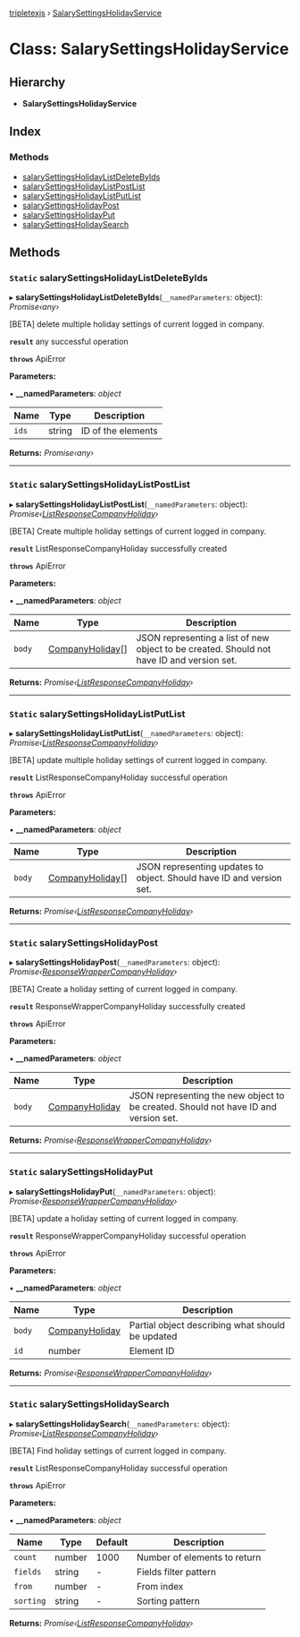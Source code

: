 [tripletexjs](../README.md) › [SalarySettingsHolidayService](salarysettingsholidayservice.md)

# Class: SalarySettingsHolidayService

## Hierarchy

* **SalarySettingsHolidayService**

## Index

### Methods

* [salarySettingsHolidayListDeleteByIds](salarysettingsholidayservice.md#static-salarysettingsholidaylistdeletebyids)
* [salarySettingsHolidayListPostList](salarysettingsholidayservice.md#static-salarysettingsholidaylistpostlist)
* [salarySettingsHolidayListPutList](salarysettingsholidayservice.md#static-salarysettingsholidaylistputlist)
* [salarySettingsHolidayPost](salarysettingsholidayservice.md#static-salarysettingsholidaypost)
* [salarySettingsHolidayPut](salarysettingsholidayservice.md#static-salarysettingsholidayput)
* [salarySettingsHolidaySearch](salarysettingsholidayservice.md#static-salarysettingsholidaysearch)

## Methods

### `Static` salarySettingsHolidayListDeleteByIds

▸ **salarySettingsHolidayListDeleteByIds**(`__namedParameters`: object): *Promise‹any›*

[BETA] delete multiple holiday settings of current logged in company.

**`result`** any successful operation

**`throws`** ApiError

**Parameters:**

▪ **__namedParameters**: *object*

Name | Type | Description |
------ | ------ | ------ |
`ids` | string | ID of the elements |

**Returns:** *Promise‹any›*

___

### `Static` salarySettingsHolidayListPostList

▸ **salarySettingsHolidayListPostList**(`__namedParameters`: object): *Promise‹[ListResponseCompanyHoliday](../interfaces/listresponsecompanyholiday.md)›*

[BETA] Create multiple holiday settings of current logged in company.

**`result`** ListResponseCompanyHoliday successfully created

**`throws`** ApiError

**Parameters:**

▪ **__namedParameters**: *object*

Name | Type | Description |
------ | ------ | ------ |
`body` | [CompanyHoliday](../interfaces/companyholiday.md)[] | JSON representing a list of new object to be created. Should not have ID and version set. |

**Returns:** *Promise‹[ListResponseCompanyHoliday](../interfaces/listresponsecompanyholiday.md)›*

___

### `Static` salarySettingsHolidayListPutList

▸ **salarySettingsHolidayListPutList**(`__namedParameters`: object): *Promise‹[ListResponseCompanyHoliday](../interfaces/listresponsecompanyholiday.md)›*

[BETA] update multiple holiday settings of current logged in company.

**`result`** ListResponseCompanyHoliday successful operation

**`throws`** ApiError

**Parameters:**

▪ **__namedParameters**: *object*

Name | Type | Description |
------ | ------ | ------ |
`body` | [CompanyHoliday](../interfaces/companyholiday.md)[] | JSON representing updates to object. Should have ID and version set. |

**Returns:** *Promise‹[ListResponseCompanyHoliday](../interfaces/listresponsecompanyholiday.md)›*

___

### `Static` salarySettingsHolidayPost

▸ **salarySettingsHolidayPost**(`__namedParameters`: object): *Promise‹[ResponseWrapperCompanyHoliday](../interfaces/responsewrappercompanyholiday.md)›*

[BETA] Create a holiday setting of current logged in company.

**`result`** ResponseWrapperCompanyHoliday successfully created

**`throws`** ApiError

**Parameters:**

▪ **__namedParameters**: *object*

Name | Type | Description |
------ | ------ | ------ |
`body` | [CompanyHoliday](../interfaces/companyholiday.md) | JSON representing the new object to be created. Should not have ID and version set. |

**Returns:** *Promise‹[ResponseWrapperCompanyHoliday](../interfaces/responsewrappercompanyholiday.md)›*

___

### `Static` salarySettingsHolidayPut

▸ **salarySettingsHolidayPut**(`__namedParameters`: object): *Promise‹[ResponseWrapperCompanyHoliday](../interfaces/responsewrappercompanyholiday.md)›*

[BETA] update a holiday setting of current logged in company.

**`result`** ResponseWrapperCompanyHoliday successful operation

**`throws`** ApiError

**Parameters:**

▪ **__namedParameters**: *object*

Name | Type | Description |
------ | ------ | ------ |
`body` | [CompanyHoliday](../interfaces/companyholiday.md) | Partial object describing what should be updated |
`id` | number | Element ID |

**Returns:** *Promise‹[ResponseWrapperCompanyHoliday](../interfaces/responsewrappercompanyholiday.md)›*

___

### `Static` salarySettingsHolidaySearch

▸ **salarySettingsHolidaySearch**(`__namedParameters`: object): *Promise‹[ListResponseCompanyHoliday](../interfaces/listresponsecompanyholiday.md)›*

[BETA] Find holiday settings of current logged in company.

**`result`** ListResponseCompanyHoliday successful operation

**`throws`** ApiError

**Parameters:**

▪ **__namedParameters**: *object*

Name | Type | Default | Description |
------ | ------ | ------ | ------ |
`count` | number | 1000 | Number of elements to return |
`fields` | string | - | Fields filter pattern |
`from` | number | - | From index |
`sorting` | string | - | Sorting pattern |

**Returns:** *Promise‹[ListResponseCompanyHoliday](../interfaces/listresponsecompanyholiday.md)›*

